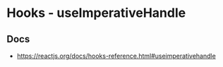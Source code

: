 # Hooks - useImperativeHandle

## Docs

- https://reactjs.org/docs/hooks-reference.html#useimperativehandle
